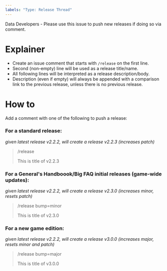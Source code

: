 ```yaml
---
labels: "Type: Release Thread"
---
```

Data Developers - Please use this issue to push new releases if doing so via comment.

# Explainer

- Create an issue comment that starts with `/release` on the first line.
- Second (non-empty) line will be used as a release title/name.
- All following lines will be interpreted as a release description/body.
- Description (even if empty) will always be appended with a comparison link to the previous release, unless there is no previous release.

# How to

Add a comment with one of the following to push a release:

### For a standard release:
*given latest release v2.2.2, will create a release v2.2.3 (increases patch)*
> /release
>
> This is title of v2.2.3

### For a General's Handboook/Big FAQ initial releases (game-wide updates):
*given latest release v2.2.2, will create a release v2.3.0 (increases minor, resets patch)*
> /release bump=minor
>
> This is title of v2.3.0

### For a new game edition:
*given latest release v2.2.2, will create a release v3.0.0 (increases major, resets minor and patch)*
> /release bump=major
>
> This is title of v3.0.0
